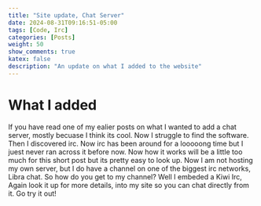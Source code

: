 ```yaml
---
title: "Site update, Chat Server"
date: 2024-08-31T09:16:51-05:00
tags: [Code, Irc]
categories: [Posts]
weight: 50
show_comments: true
katex: false
description: "An update on what I added to the website"
---
```

# What I added
If you have read one of my ealier posts on what I wanted to add a chat server, mostly becuase I think its cool. Now I struggle to find the software. Then I discovered irc. Now irc has  been around for a looooong time but I juest never ran across it before now. Now how it works will be a little too much for this short post but its pretty easy to look up. Now I am not hosting my own server, but I do have a channel on one of the biggest irc networks, Libra chat. So how do you get to my channel? Well I embeded a Kiwi Irc, Again look it up for more details, into my site so you can chat directly from it. Go try it out!
